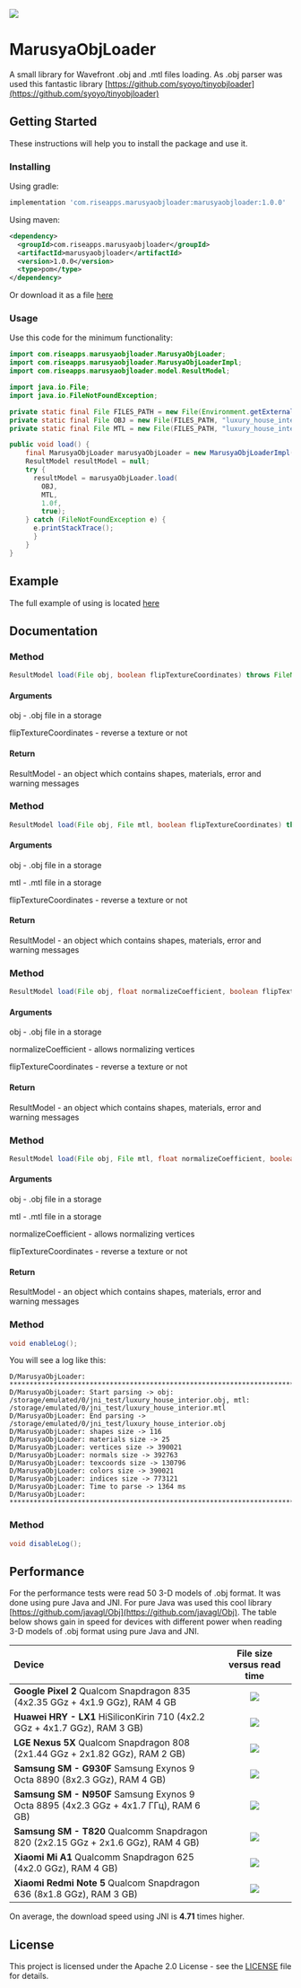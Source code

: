 ![](logo.jpg)

# MarusyaObjLoader

A small library for Wavefront .obj and .mtl files loading. As .obj parser was used this fantastic library [https://github.com/syoyo/tinyobjloader](https://github.com/syoyo/tinyobjloader) 

## Getting Started

These instructions will help you to install the package and use it.

### Installing

Using gradle:

```gradle
implementation 'com.riseapps.marusyaobjloader:marusyaobjloader:1.0.0'
```

Using maven:
```xml
<dependency>
  <groupId>com.riseapps.marusyaobjloader</groupId>
  <artifactId>marusyaobjloader</artifactId>
  <version>1.0.0</version>
  <type>pom</type>
</dependency>
```

Or download it as a file [here](https://github.com/dmitryusikriseapps/MarusyaObjLoader/releases)

### Usage

Use this code for the minimum functionality: 
```java
import com.riseapps.marusyaobjloader.MarusyaObjLoader;
import com.riseapps.marusyaobjloader.MarusyaObjLoaderImpl;
import com.riseapps.marusyaobjloader.model.ResultModel;

import java.io.File;
import java.io.FileNotFoundException;

private static final File FILES_PATH = new File(Environment.getExternalStorageDirectory(), "jni_test");
private static final File OBJ = new File(FILES_PATH, "luxury_house_interior.obj");
private static final File MTL = new File(FILES_PATH, "luxury_house_interior.mtl");

public void load() {
    final MarusyaObjLoader marusyaObjLoader = new MarusyaObjLoaderImpl();
    ResultModel resultModel = null;
    try {
      resultModel = marusyaObjLoader.load(
        OBJ,
        MTL,
        1.0f,
        true);
    } catch (FileNotFoundException e) {
      e.printStackTrace();
      }
    }
}
```

## Example

The full example of using is located [here](https://github.com/dmitryusikriseapps/MarusyaObjLoader/tree/master/app/src/main/java/com/riseapps/objloaderjni)

## Documentation

### Method

```java
ResultModel load(File obj, boolean flipTextureCoordinates) throws FileNotFoundException;
```

#### Arguments

obj - .obj file in a storage

flipTextureCoordinates - reverse a texture or not

#### Return

ResultModel - an object which contains shapes, materials, error and warning messages

### Method

```java
ResultModel load(File obj, File mtl, boolean flipTextureCoordinates) throws FileNotFoundException;
```

#### Arguments

obj - .obj file in a storage

mtl - .mtl file in a storage

flipTextureCoordinates - reverse a texture or not

#### Return

ResultModel - an object which contains shapes, materials, error and warning messages

### Method

```java
ResultModel load(File obj, float normalizeCoefficient, boolean flipTextureCoordinates) throws FileNotFoundException;
```

#### Arguments

obj - .obj file in a storage

normalizeCoefficient - allows normalizing vertices

flipTextureCoordinates - reverse a texture or not

#### Return

ResultModel - an object which contains shapes, materials, error and warning messages

### Method

```java
ResultModel load(File obj, File mtl, float normalizeCoefficient, boolean flipTextureCoordinates) throws FileNotFoundException;
```

#### Arguments

obj - .obj file in a storage

mtl - .mtl file in a storage

normalizeCoefficient - allows normalizing vertices

flipTextureCoordinates - reverse a texture or not

#### Return

ResultModel - an object which contains shapes, materials, error and warning messages

### Method

```java
void enableLog();
```

You will see a log like this:
```
D/MarusyaObjLoader: ***********************************************************************************
D/MarusyaObjLoader: Start parsing -> obj: /storage/emulated/0/jni_test/luxury_house_interior.obj, mtl: /storage/emulated/0/jni_test/luxury_house_interior.mtl
D/MarusyaObjLoader: End parsing -> /storage/emulated/0/jni_test/luxury_house_interior.obj
D/MarusyaObjLoader: shapes size -> 116
D/MarusyaObjLoader: materials size -> 25
D/MarusyaObjLoader: vertices size -> 390021
D/MarusyaObjLoader: normals size -> 392763
D/MarusyaObjLoader: texcoords size -> 130796
D/MarusyaObjLoader: colors size -> 390021
D/MarusyaObjLoader: indices size -> 773121
D/MarusyaObjLoader: Time to parse -> 1364 ms
D/MarusyaObjLoader: ***********************************************************************************
```

### Method

```java
void disableLog();
```

## Performance

For the performance tests were read 50 3-D models of .obj format. It was done using pure Java and JNI. For pure Java was used this cool library [https://github.com/javagl/Obj](https://github.com/javagl/Obj). The table below shows gain in speed for devices with different power when reading 3-D models of .obj format using pure Java and JNI.

| Device  | File size versus read time |
| :--- | :---: |
| **Google Pixel 2**  Qualcom Snapdragon 835 (4x2.35 GGz + 4x1.9 GGz), RAM 4 GB | ![](charts/google%20pixel%202.png)|
| **Huawei HRY - LX1** HiSiliconKirin 710 (4x2.2 GGz + 4x1.7 GGz), RAM 3 GB) | ![](charts/huawei%20hry-lx1.png) |
| **LGE Nexus 5X** Qualcom Snapdragon 808 (2x1.44 GGz + 2x1.82 GGz), RAM 2 GB) | ![](charts/lge%20nexus%205x.png) |
| **Samsung SM - G930F** Samsung Exynos 9 Octa 8890 (8x2.3 GGz), RAM 4 GB) | ![](charts/samsung%20sm-g930f.png) |
| **Samsung SM - N950F** Samsung Exynos 9 Octa 8895 (4x2.3 GGz + 4x1.7 ГГц), RAM 6 GB) | ![](charts/samsung%20sm-n950f.png) |
| **Samsung SM - T820** Qualcomm Snapdragon 820 (2x2.15 GGz + 2x1.6 GGz), RAM 4 GB) | ![](charts/samsung%20sm-t820.png) |
| **Xiaomi Mi A1** Qualcomm Snapdragon 625 (4x2.0 GGz), RAM 4 GB) | ![](charts/xiaomi%20mi%20a1.png) |
| **Xiaomi Redmi Note 5** Qualcom Snapdragon 636 (8x1.8 GGz), RAM 3 GB) | ![](charts/xioami%20redmi%20note%205.png) |

On average, the download speed using JNI is **4.71** times higher.

## License

This project is licensed under the Apache 2.0 License - see the [LICENSE](LICENSE) file for details.
